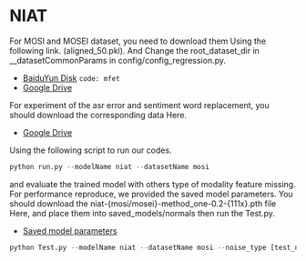 # NIAT

For MOSI and MOSEI dataset, you need to download them Using the following link. (aligned_50.pkl).
And Change the root_dataset_dir in __datasetCommonParams in config/config_regression.py.


- [BaiduYun Disk](https://pan.baidu.com/s/1XmobKHUqnXciAm7hfnj2gg) `code: mfet`
- [Google Drive](https://drive.google.com/drive/folders/1A2S4pqCHryGmiqnNSPLv7rEg63WvjCSk?usp=sharing)

For experiment of the asr error and sentiment word replacement, you should download the corresponding data Here.

- [Google Drive](https://drive.google.com/drive/folders/1A2S4pqCHryGmiqnNSPLv7rEg63WvjCSk?usp=sharing)

Using the following script to run our codes.

```python
python run.py --modelName niat --datasetName mosi
```

and evaluate the trained model with others type of modality feature missing.
For performance reproduce, we provided the saved model parameters. You should download the niat-{mosi/mosei}-method_one-0.2-{111x}.pth file Here, and place them into saved_models/normals then run the Test.py.

- [Saved model parameters](https://drive.google.com/drive/folders/1A2S4pqCHryGmiqnNSPLv7rEg63WvjCSk?usp=sharing)

```python
python Test.py --modelName niat --datasetName mosi --noise_type [test_noise_type]
```

